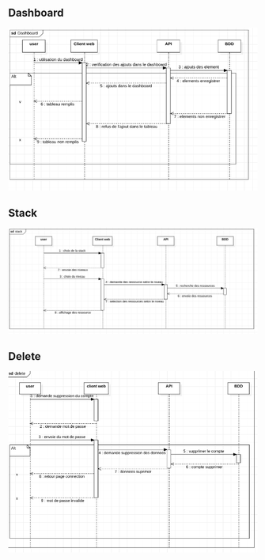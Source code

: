 ## Dashboard

![](/doc/UML/Dashboard.png)

## Stack

![](/doc/UML/stack.png)

## Delete

![](/doc/UML/delete.png)

